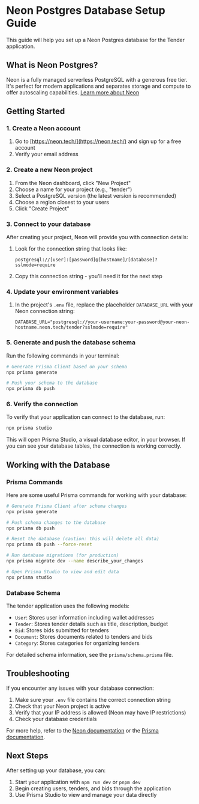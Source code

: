 # Neon Postgres Database Setup Guide

This guide will help you set up a Neon Postgres database for the Tender application.

## What is Neon Postgres?

Neon is a fully managed serverless PostgreSQL with a generous free tier. It's perfect for modern applications and separates storage and compute to offer autoscaling capabilities. [Learn more about Neon](https://neon.tech/)

## Getting Started

### 1. Create a Neon account

1. Go to [https://neon.tech/](https://neon.tech/) and sign up for a free account
2. Verify your email address

### 2. Create a new Neon project

1. From the Neon dashboard, click "New Project"
2. Choose a name for your project (e.g., "tender")
3. Select a PostgreSQL version (the latest version is recommended)
4. Choose a region closest to your users
5. Click "Create Project"

### 3. Connect to your database

After creating your project, Neon will provide you with connection details:

1. Look for the connection string that looks like:
   ```
   postgresql://[user]:[password]@[hostname]/[database]?sslmode=require
   ```

2. Copy this connection string - you'll need it for the next step

### 4. Update your environment variables

1. In the project's `.env` file, replace the placeholder `DATABASE_URL` with your Neon connection string:
   ```
   DATABASE_URL="postgresql://your-username:your-password@your-neon-hostname.neon.tech/tender?sslmode=require"
   ```

### 5. Generate and push the database schema

Run the following commands in your terminal:

```bash
# Generate Prisma Client based on your schema
npx prisma generate

# Push your schema to the database
npx prisma db push
```

### 6. Verify the connection

To verify that your application can connect to the database, run:

```bash
npx prisma studio
```

This will open Prisma Studio, a visual database editor, in your browser. If you can see your database tables, the connection is working correctly.

## Working with the Database

### Prisma Commands

Here are some useful Prisma commands for working with your database:

```bash
# Generate Prisma Client after schema changes
npx prisma generate

# Push schema changes to the database
npx prisma db push

# Reset the database (caution: this will delete all data)
npx prisma db push --force-reset

# Run database migrations (for production)
npx prisma migrate dev --name describe_your_changes

# Open Prisma Studio to view and edit data
npx prisma studio
```

### Database Schema

The tender application uses the following models:

- `User`: Stores user information including wallet addresses
- `Tender`: Stores tender details such as title, description, budget
- `Bid`: Stores bids submitted for tenders
- `Document`: Stores documents related to tenders and bids
- `Category`: Stores categories for organizing tenders

For detailed schema information, see the `prisma/schema.prisma` file.

## Troubleshooting

If you encounter any issues with your database connection:

1. Make sure your `.env` file contains the correct connection string
2. Check that your Neon project is active
3. Verify that your IP address is allowed (Neon may have IP restrictions)
4. Check your database credentials

For more help, refer to the [Neon documentation](https://neon.tech/docs/introduction) or the [Prisma documentation](https://www.prisma.io/docs/).

## Next Steps

After setting up your database, you can:

1. Start your application with `npm run dev` or `pnpm dev`
2. Begin creating users, tenders, and bids through the application
3. Use Prisma Studio to view and manage your data directly 
